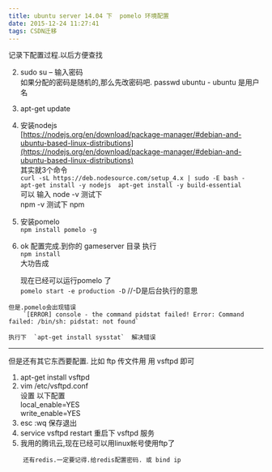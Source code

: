 ```yaml
---
title: ubuntu server 14.04 下  pomelo 环境配置
date: 2015-12-24 11:27:41
tags: CSDN迁移
---
```

  记录下配置过程.以后方便查找

  
  2. sudo su – 输入密码   
      如果分配的密码是随机的,那么先改密码吧. passwd ubuntu - ubuntu 是用户名 
  4. apt-get update 
  6. 安装nodejs   
      [https://nodejs.org/en/download/package-manager/#debian-and-ubuntu-based-linux-distributions](https://nodejs.org/en/download/package-manager/#debian-and-ubuntu-based-linux-distributions)   
      其实就3个命令   
       `curl -sL https://deb.nodesource.com/setup_4.x | sudo -E bash - 
apt-get install -y nodejs 
apt-get install -y build-essential`    
      可以 输入 node -v 测试下   
      npm -v 测试下 npm 
  8. 安装pomelo   
       `npm install pomelo -g` 
     
      
  10. ok 配置完成.到你的 gameserver 目录 执行   
       `npm install`    
      大功告成
     
       现在已经可以运行pomelo 了   
  `pomelo start -e production -D`  //-D是后台执行的意思

 
```
但是.pomelo会出现错误 
    `[ERROR] console - the command pidstat failed! Error: Command failed: /bin/sh: pidstat: not found`

执行下  `apt-get install sysstat`  解决错误

```
 
--------
 但是还有其它东西要配置. 比如 ftp 传文件用 用 vsftpd 即可   
 1. apt-get install vsftpd   
 2. vim /etc/vsftpd.conf   
 设置 以下配置   
 local_enable=YES   
 write_enable=YES   
 3. esc :wq 保存退出   
 4. service vsftpd restart 重启下 vsftpd 服务   
 5. 我用的腾讯云,现在已经可以用linux帐号使用ftp了

 
```
    还有redis.一定要记得.给redis配置密码. 或 bind ip

```
   
  